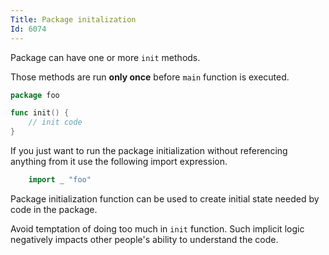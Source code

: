 ```yaml
---
Title: Package initalization
Id: 6074
---
```

Package can have one or more `init` methods.

Those methods are run **only once** before `main` function is executed.

```go
package foo

func init() {
    // init code
}
```

If you just want to run the package initialization without referencing anything from it use the following import expression.

```go
    import _ "foo"
```

Package initialization function can be used to create initial state needed by code in the package.

Avoid temptation of doing too much in `init` function. Such implicit logic negatively impacts other people's ability to understand the code.
